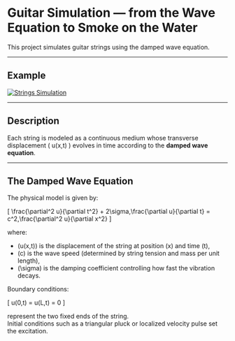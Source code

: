 # Guitar Simulation — from the Wave Equation to Smoke on the Water

This project simulates guitar strings using the damped wave equation.

---

## Example

[![Strings Simulation](https://img.youtube.com/vi/wA7FSTKI-ZI/maxresdefault.jpg)](https://www.youtube.com/watch?v=wA7FSTKI-ZI)

---

## Description

Each string is modeled as a continuous medium whose transverse displacement \( u(x,t) \) evolves in time according to the **damped wave equation**.  

---

## The Damped Wave Equation

The physical model is given by:

\[
\frac{\partial^2 u}{\partial t^2} + 2\sigma\,\frac{\partial u}{\partial t} = c^2\,\frac{\partial^2 u}{\partial x^2}
\]

where:

- \(u(x,t)\) is the displacement of the string at position \(x\) and time \(t\),
- \(c\) is the wave speed (determined by string tension and mass per unit length),
- \(\sigma\) is the damping coefficient controlling how fast the vibration decays.

Boundary conditions:

\[
u(0,t) = u(L,t) = 0
\]

represent the two fixed ends of the string.  
Initial conditions such as a triangular pluck or localized velocity pulse set the excitation.
